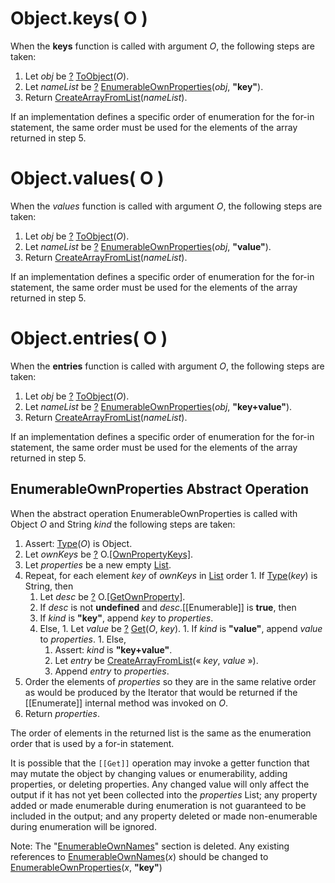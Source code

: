 # Object.keys( O )

When the **keys** function is called with argument *O*, the following steps are taken:
  1. Let *obj* be [?][return-if-abrupt] [ToObject][to-object](*O*).
  1. Let *nameList* be [?][return-if-abrupt] [EnumerableOwnProperties][enumerable-own-properties](*obj*, **"key"**).
  1. Return [CreateArrayFromList][create-array-from-list](*nameList*).

If an implementation defines a specific order of enumeration for the for-in statement, the same order must be used for the elements of the array returned in step 5.

# Object.values( O )

When the *values* function is called with argument *O*, the following steps are taken:
  1. Let *obj* be [?][return-if-abrupt] [ToObject][to-object](*O*).
  1. Let *nameList* be [?][return-if-abrupt] [EnumerableOwnProperties][enumerable-own-properties](*obj*, **"value"**).
  1. Return [CreateArrayFromList][create-array-from-list](*nameList*).

If an implementation defines a specific order of enumeration for the for-in statement, the same order must be used for the elements of the array returned in step 5.

# Object.entries( O )

When the **entries** function is called with argument *O*, the following steps are taken:
  1. Let *obj* be [?][return-if-abrupt] [ToObject][to-object](*O*).
  1. Let *nameList* be [?][return-if-abrupt] [EnumerableOwnProperties][enumerable-own-properties](*obj*, **"key+value"**).
  1. Return [CreateArrayFromList][create-array-from-list](*nameList*).

If an implementation defines a specific order of enumeration for the for-in statement, the same order must be used for the elements of the array returned in step 5.

## EnumerableOwnProperties Abstract Operation

When the abstract operation EnumerableOwnProperties is called with Object *O* and String *kind* the following steps are taken:
  1. Assert: [Type][type](*O*) is Object.
  1. Let *ownKeys* be [?][return-if-abrupt] O.[[OwnPropertyKeys]]().
  1. Let *properties* be a new empty [List][list].
  1. Repeat, for each element *key* of *ownKeys* in [List][list] order
    1. If [Type][type](*key*) is String, then
      1. Let *desc* be [?][return-if-abrupt] O.[[GetOwnProperty]](*key*).
      1. If *desc* is not **undefined** and *desc*.[[Enumerable]] is **true**, then
        1. If *kind* is **"key"**, append *key* to *properties*.
        1. Else,
          1. Let *value* be [?][return-if-abrupt] [Get][get](*O*, *key*).
          1. If *kind* is **"value"**, append *value* to *properties*.
          1. Else,
            1. Assert: *kind* is **"key+value"**.
            1. Let *entry* be [CreateArrayFromList][create-array-from-list](&laquo; *key*, *value* &raquo;).
            1. Append *entry* to *properties*.
  1. Order the elements of *properties* so they are in the same relative order as would be produced by the Iterator that would be returned if the [[Enumerate]] internal method was invoked on *O*.
  1. Return *properties*.

The order of elements in the returned list is the same as the enumeration order that is used by a for-in statement.

It is possible that the `[[Get]]` operation may invoke a getter function that may mutate the object by changing values or enumerability, adding properties, or deleting properties. Any changed value will only affect the output if it has not yet been collected into the *properties* List; any property added or made enumerable during enumeration is not guaranteed to be included in the output; and any property deleted or made non-enumerable during enumeration will be ignored.

Note: The "[EnumerableOwnNames][enumerable-own-names]" section is deleted. Any existing references to [EnumerableOwnNames][enumerable-own-names](*x*) should be changed to [EnumerableOwnProperties][enumerable-own-properties](*x*, **"key"**)

[return-if-abrupt]: http://www.ecma-international.org/ecma-262/6.0/index.html#sec-returnifabrupt
[to-object]: http://www.ecma-international.org/ecma-262/6.0/index.html#sec-toobject
[to-string]: http://www.ecma-international.org/ecma-262/6.0/index.html#sec-tostring
[list]: http://www.ecma-international.org/ecma-262/6.0/#sec-list-and-record-specification-type
[get]: http://www.ecma-international.org/ecma-262/6.0/index.html#sec-get-o-p
[type]: http://www.ecma-international.org/ecma-262/6.0/#sec-ecmascript-data-types-and-values
[enumerable-own-names]: http://www.ecma-international.org/ecma-262/6.0/#sec-enumerableownnames
[enumerable-own-properties]: #enumerableownproperties
[create-array-from-list]: http://www.ecma-international.org/ecma-262/6.0/index.html#sec-createarrayfromlist
